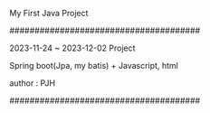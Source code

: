 My First Java Project

######################################

 2023-11-24 ~ 2023-12-02 Project

 Spring boot(Jpa, my batis) + Javascript, html
 
 author : PJH
 
######################################

